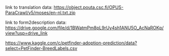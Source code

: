link to translation data: https://object.pouta.csc.fi/OPUS-ParaCrawl/v5/moses/en-nl.txt.zip

link to form2description data: https://drive.google.com/file/d/1BWatmPm8pL9rUy4sh1ANU5O_AcNaROKp/view?usp=drive_link

https://www.kaggle.com/c/petfinder-adoption-prediction/data?select=PetFinder-BreedLabels.csv
